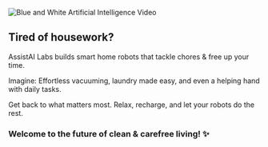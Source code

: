 ![Blue and White Artificial Intelligence Video](https://github.com/AssistAI-Labs/.github/assets/67017828/e417d2f8-c7bc-44d0-ac08-01fb039829f9)

## Tired of housework?

AssistAI Labs builds smart home robots that tackle chores & free up your time.

Imagine: Effortless vacuuming, laundry made easy, and even a helping hand with daily tasks.

Get back to what matters most.  Relax, recharge, and let your robots do the rest.

### Welcome to the future of clean & carefree living!    ✨
